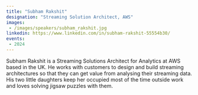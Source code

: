 ```yaml
---
title: "Subham Rakshit"
designation: "Streaming Solution Architect, AWS"
images:
 - /images/speakers/subham_rakshit.jpg
linkedin: https://www.linkedin.com/in/subham-rakshit-55554b30/
events:
 - 2024
---
```


Subham Rakshit is a Streaming Solutions Architect for Analytics at AWS based in the UK. He works with customers to design and build streaming architectures so that they can get value from analysing their streaming data. His two little daughters keep her occupied most of the time outside work and loves solving jigsaw puzzles with them.